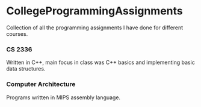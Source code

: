# CollegeProgrammingAssignments

Collection of all the programming assignments I have done for different courses.

### CS 2336
  Written in C++, main focus in class was C++ basics and implementing basic data structures.
  
### Computer Architecture
  Programs written in MIPS assembly language.
